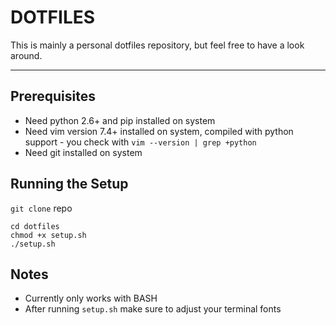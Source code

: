 # DOTFILES
This is mainly a personal dotfiles repository, but feel free to have a look around. 

---
## Prerequisites
 - Need python 2.6+ and pip installed on system
 - Need vim version 7.4+ installed on system, compiled with python support - you check with `vim --version | grep +python`
 - Need git installed on system

## Running the Setup
`git clone` repo
```
cd dotfiles
chmod +x setup.sh
./setup.sh
``` 

## Notes
 - Currently only works with BASH
 - After running `setup.sh` make sure to adjust your terminal fonts  


